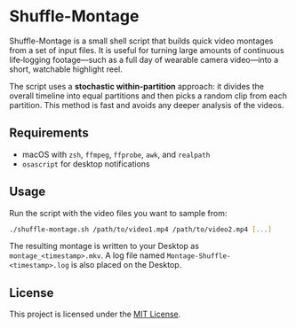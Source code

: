 # Shuffle-Montage

Shuffle-Montage is a small shell script that builds quick video montages from a set of input files. It is useful for turning large amounts of continuous life‑logging footage—such as a full day of wearable camera video—into a short, watchable highlight reel.

The script uses a **stochastic within-partition** approach: it divides the overall timeline into equal partitions and then picks a random clip from each partition. This method is fast and avoids any deeper analysis of the videos.

## Requirements

- macOS with `zsh`, `ffmpeg`, `ffprobe`, `awk`, and `realpath`
- `osascript` for desktop notifications

## Usage

Run the script with the video files you want to sample from:

```zsh
./shuffle-montage.sh /path/to/video1.mp4 /path/to/video2.mp4 [...]
```

The resulting montage is written to your Desktop as `montage_<timestamp>.mkv`. A log file named `Montage-Shuffle-<timestamp>.log` is also placed on the Desktop.

## License

This project is licensed under the [MIT License](LICENSE).
